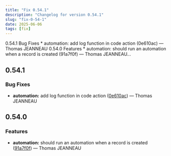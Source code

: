 ```yaml
---
title: "Fix 0.54.1"
description: "Changelog for version 0.54.1"
slug: "fix-0-54-1"
date: 2025-06-06
tags: [fix]
---
```


<p class="before-truncate"> 0.54.1   Bug Fixes  * automation: add log function in code action (0e610ac) — Thomas JEANNEAU   0.54.0   Features  * automation: should run an automation when a record is created (91a7f0f) — Thomas JEANNEAU...</p>

<!-- truncate -->

## 0.54.1

### Bug Fixes

* **automation:** add log function in code action ([0e610ac](https://github.com/latechforce/engine/commit/0e610ac51641aa9714e504666da94b7a77917043)) — Thomas JEANNEAU

## 0.54.0

### Features

* **automation:** should run an automation when a record is created ([91a7f0f](https://github.com/latechforce/engine/commit/91a7f0f0a939d3661e17144eddc1d5fdbc67eb70)) — Thomas JEANNEAU
